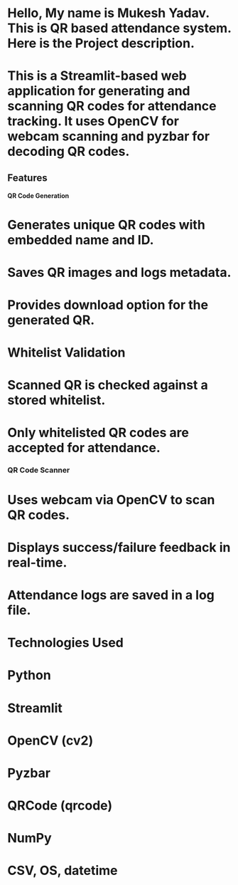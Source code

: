 # Hello,  My name is Mukesh Yadav. This is QR based attendance system. Here is the Project description.

# This is a Streamlit-based web application for generating and scanning QR codes for attendance tracking. It uses OpenCV for webcam scanning and pyzbar for decoding QR codes.

## Features
#### QR Code Generation

# Generates unique QR codes with embedded name and ID.

# Saves QR images and logs metadata.

# Provides download option for the generated QR.

# Whitelist Validation

# Scanned QR is checked against a stored whitelist.

# Only whitelisted QR codes are accepted for attendance.

###  QR Code Scanner

# Uses webcam via OpenCV to scan QR codes.

# Displays success/failure feedback in real-time.

# Attendance logs are saved in a log file.

# Technologies Used
# Python

# Streamlit

# OpenCV (cv2)

# Pyzbar

# QRCode (qrcode)

# NumPy

# CSV, OS, datetime